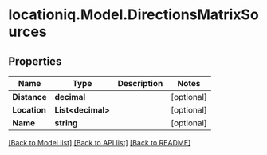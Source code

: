 
# locationiq.Model.DirectionsMatrixSources

## Properties

Name | Type | Description | Notes
------------ | ------------- | ------------- | -------------
**Distance** | **decimal** |  | [optional] 
**Location** | **List&lt;decimal&gt;** |  | [optional] 
**Name** | **string** |  | [optional] 

[[Back to Model list]](../README.md#documentation-for-models)
[[Back to API list]](../README.md#documentation-for-api-endpoints)
[[Back to README]](../README.md)

